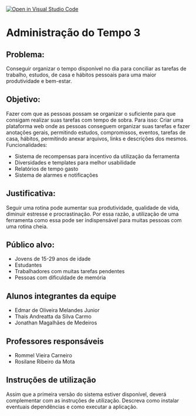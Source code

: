 [![Open in Visual Studio Code](https://classroom.github.com/assets/open-in-vscode-f059dc9a6f8d3a56e377f745f24479a46679e63a5d9fe6f495e02850cd0d8118.svg)](https://classroom.github.com/online_ide?assignment_repo_id=452385&assignment_repo_type=GroupAssignmentRepo)
# Administração do Tempo 3 

## Problema:
Conseguir organizar o tempo disponível no dia para conciliar as tarefas de trabalho, estudos, de casa e hábitos pessoais para uma maior produtividade e bem-estar.

## Objetivo:
Fazer com que as pessoas possam se organizar o suficiente para que consigam realizar suas tarefas com tempo de sobra.
Para isso:
Criar uma plataforma web onde as pessoas conseguem organizar suas tarefas e fazer anotações gerais, permitindo estudos, compromissos, eventos, tarefas de casa, hábitos, permitindo anexar arquivos, links e descrições dos mesmos.
Funcionalidades:
 - Sistema de recompensas para incentivo da utilização da ferramenta
 - Diversidades e templates para melhor usabilidade
 - Relatórios de tempo gasto
 - Sistema de alarmes e notificações

## Justificativa:
Seguir uma rotina pode aumentar sua produtividade, qualidade de vida, diminuir estresse e procrastinação. Por essa razão, a utilização de uma ferramenta como essa pode ser indispensável para muitas pessoas com uma rotina cheia.

## Público alvo:
- Jovens de 15-29 anos de idade
- Estudantes
- Trabalhadores com muitas tarefas pendentes
- Pessoas com dificuldade de memória

## Alunos integrantes da equipe

* Edmar de Oliveira Melandes Junior
* Thais Andreatta da Silva Carmo 
* Jonathan Magalhães de Medeiros

## Professores responsáveis

* Rommel Vieira Carneiro 
* Rosilane Ribeiro da Mota

## Instruções de utilização

Assim que a primeira versão do sistema estiver disponível, deverá complementar com as instruções de utilização. Descreva como instalar eventuais dependências e como executar a aplicação.
